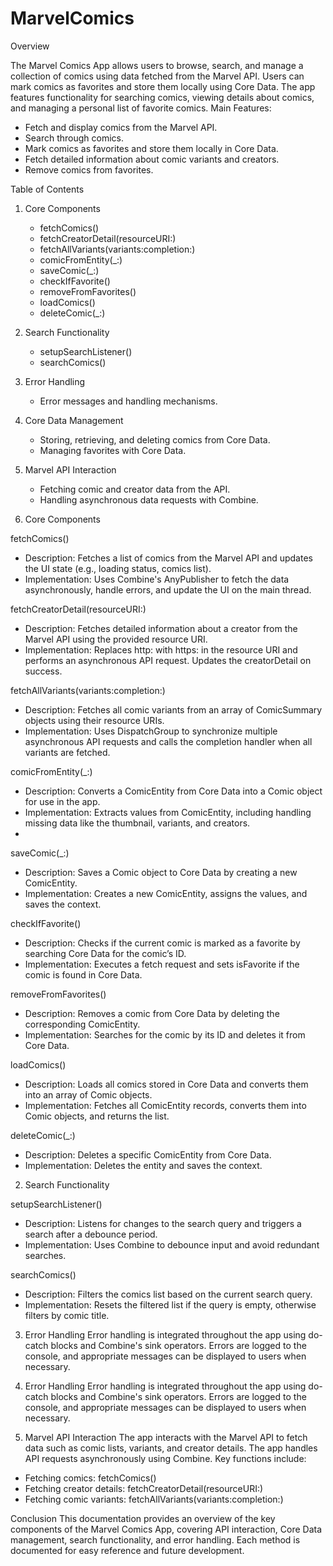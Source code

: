 # MarvelComics

Overview

The Marvel Comics App allows users to browse, search, and manage a collection of comics using data fetched from the Marvel API. Users can mark comics as favorites and store them locally using Core Data. The app features functionality for searching comics, viewing details about comics, and managing a personal list of favorite comics.
Main Features:
* Fetch and display comics from the Marvel API.
* Search through comics.
* Mark comics as favorites and store them locally in Core Data.
* Fetch detailed information about comic variants and creators.
* Remove comics from favorites.

Table of Contents
1. Core Components
    * fetchComics()
    * fetchCreatorDetail(resourceURI:)
    * fetchAllVariants(variants:completion:)
    * comicFromEntity(_:)
    * saveComic(_:)
    * checkIfFavorite()
    * removeFromFavorites()
    * loadComics()
    * deleteComic(_:)
2. Search Functionality
    * setupSearchListener()
    * searchComics()
3. Error Handling
    * Error messages and handling mechanisms.
4. Core Data Management
    * Storing, retrieving, and deleting comics from Core Data.
    * Managing favorites with Core Data.
5. Marvel API Interaction
    * Fetching comic and creator data from the API.
    * Handling asynchronous data requests with Combine.


1. Core Components

fetchComics()
* Description: Fetches a list of comics from the Marvel API and updates the UI state (e.g., loading status, comics list).
* Implementation: Uses Combine's AnyPublisher to fetch the data asynchronously, handle errors, and update the UI on the main thread.

fetchCreatorDetail(resourceURI:)
* Description: Fetches detailed information about a creator from the Marvel API using the provided resource URI.
* Implementation: Replaces http: with https: in the resource URI and performs an asynchronous API request. Updates the creatorDetail on success.

fetchAllVariants(variants:completion:)
* Description: Fetches all comic variants from an array of ComicSummary objects using their resource URIs.
* Implementation: Uses DispatchGroup to synchronize multiple asynchronous API requests and calls the completion handler when all variants are fetched.

comicFromEntity(_:)
* Description: Converts a ComicEntity from Core Data into a Comic object for use in the app.
* Implementation: Extracts values from ComicEntity, including handling missing data like the thumbnail, variants, and creators.
* 
saveComic(_:)
* Description: Saves a Comic object to Core Data by creating a new ComicEntity.
* Implementation: Creates a new ComicEntity, assigns the values, and saves the context.

checkIfFavorite()
* Description: Checks if the current comic is marked as a favorite by searching Core Data for the comic’s ID.
* Implementation: Executes a fetch request and sets isFavorite if the comic is found in Core Data.

removeFromFavorites()
* Description: Removes a comic from Core Data by deleting the corresponding ComicEntity.
* Implementation: Searches for the comic by its ID and deletes it from Core Data.

loadComics()
* Description: Loads all comics stored in Core Data and converts them into an array of Comic objects.
* Implementation: Fetches all ComicEntity records, converts them into Comic objects, and returns the list.

deleteComic(_:)
* Description: Deletes a specific ComicEntity from Core Data.
* Implementation: Deletes the entity and saves the context.

2. Search Functionality

setupSearchListener()
* Description: Listens for changes to the search query and triggers a search after a debounce period.
* Implementation: Uses Combine to debounce input and avoid redundant searches.

searchComics()
* Description: Filters the comics list based on the current search query.
* Implementation: Resets the filtered list if the query is empty, otherwise filters by comic title.

3. Error Handling
Error handling is integrated throughout the app using do-catch blocks and Combine's sink operators. Errors are logged to the console, and appropriate messages can be displayed to users when necessary.

3. Error Handling
Error handling is integrated throughout the app using do-catch blocks and Combine's sink operators. Errors are logged to the console, and appropriate messages can be displayed to users when necessary.

5. Marvel API Interaction
The app interacts with the Marvel API to fetch data such as comic lists, variants, and creator details. The app handles API requests asynchronously using Combine. Key functions include:
* Fetching comics: fetchComics()
* Fetching creator details: fetchCreatorDetail(resourceURI:)
* Fetching comic variants: fetchAllVariants(variants:completion:)


Conclusion
This documentation provides an overview of the key components of the Marvel Comics App, covering API interaction, Core Data management, search functionality, and error handling. Each method is documented for easy reference and future development.

